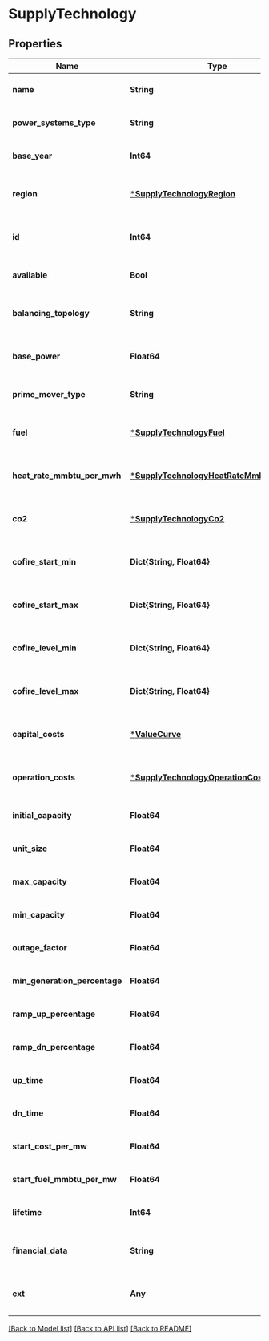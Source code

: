 # SupplyTechnology


## Properties
Name | Type | Description | Notes
------------ | ------------- | ------------- | -------------
**name** | **String** |  | [default to nothing]
**power_systems_type** | **String** |  | [default to nothing]
**base_year** | **Int64** |  | [optional] [default to 2020]
**region** | [***SupplyTechnologyRegion**](SupplyTechnologyRegion.md) |  | [optional] [default to nothing]
**id** | **Int64** |  | [optional] [default to nothing]
**available** | **Bool** |  | [default to nothing]
**balancing_topology** | **String** |  | [optional] [default to nothing]
**base_power** | **Float64** |  | [optional] [default to nothing]
**prime_mover_type** | **String** |  | [optional] [default to "OT"]
**fuel** | [***SupplyTechnologyFuel**](SupplyTechnologyFuel.md) |  | [optional] [default to nothing]
**heat_rate_mmbtu_per_mwh** | [***SupplyTechnologyHeatRateMmbtuPerMwh**](SupplyTechnologyHeatRateMmbtuPerMwh.md) |  | [optional] [default to nothing]
**co2** | [***SupplyTechnologyCo2**](SupplyTechnologyCo2.md) |  | [optional] [default to nothing]
**cofire_start_min** | **Dict{String, Float64}** |  | [optional] [default to nothing]
**cofire_start_max** | **Dict{String, Float64}** |  | [optional] [default to nothing]
**cofire_level_min** | **Dict{String, Float64}** |  | [optional] [default to nothing]
**cofire_level_max** | **Dict{String, Float64}** |  | [optional] [default to nothing]
**capital_costs** | [***ValueCurve**](ValueCurve.md) |  | [optional] [default to nothing]
**operation_costs** | [***SupplyTechnologyOperationCosts**](SupplyTechnologyOperationCosts.md) |  | [optional] [default to nothing]
**initial_capacity** | **Float64** |  | [optional] [default to 0.0]
**unit_size** | **Float64** |  | [optional] [default to 0.0]
**max_capacity** | **Float64** |  | [optional] [default to Inf]
**min_capacity** | **Float64** |  | [optional] [default to 0.0]
**outage_factor** | **Float64** |  | [optional] [default to 1.0]
**min_generation_percentage** | **Float64** |  | [optional] [default to 0.0]
**ramp_up_percentage** | **Float64** |  | [optional] [default to 100.0]
**ramp_dn_percentage** | **Float64** |  | [optional] [default to 100.0]
**up_time** | **Float64** |  | [optional] [default to 0.0]
**dn_time** | **Float64** |  | [optional] [default to 0.0]
**start_cost_per_mw** | **Float64** |  | [optional] [default to 0.0]
**start_fuel_mmbtu_per_mw** | **Float64** |  | [optional] [default to 0.0]
**lifetime** | **Int64** |  | [optional] [default to 100]
**financial_data** | **String** |  | [optional] [default to nothing]
**ext** | **Any** |  | [optional] [default to nothing]


[[Back to Model list]](../README.md#models) [[Back to API list]](../README.md#api-endpoints) [[Back to README]](../README.md)


